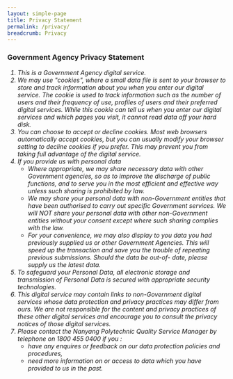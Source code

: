 ```yaml
---
layout: simple-page
title: Privacy Statement
permalink: /privacy/
breadcrumb: Privacy
---
```


### **Government Agency Privacy Statement**
<i>
<ol>
  <li>This is a Government Agency digital service.</li>
  <li>We may use "cookies", where a small data file is sent to your browser to store and track information about you when you enter our digital service. The cookie is used to track information such as the number of users and their frequency of use, profiles of users and their preferred digital services. While this cookie can tell us when you enter our digital services and which pages you visit, it cannot read data off your hard disk.</li>
  <li>You can choose to accept or decline cookies. Most web browsers automatically accept cookies, but you can usually modify your browser setting to decline cookies if you prefer. This may prevent you from taking full advantage of the digital service.</li>
  <li>If you provide us with personal data
    <ul>
  <li>Where appropriate, we may share necessary data with other Government agencies, so as to improve the discharge of public functions, and to serve you in the most     efficient and effective way unless such sharing is prohibited by law.</li>
  <li>We may share your personal data with non-Government entities that have been authorised to carry out specific Government services. We will NOT share your personal data with other non-Government entities without your consent except where such sharing complies with the law.</li>
  <li>For your convenience, we may also display to you data you had previously supplied us or other Government Agencies. This will speed up the transaction and save you the trouble of repeating previous submissions. Should the data be out-of- date, please supply us the latest data.</li>
    </ul>
  </li>
  <li>To safeguard your Personal Data, all electronic storage and transmission of Personal Data is secured with appropriate security technologies.</li>
  <li>This digital service may contain links to non-Government digital services whose data protection and privacy practices may differ from ours. We are not responsible for the content and privacy practices of these other digital services and encourage you to consult the privacy notices of those digital services.</li>
  <li>Please contact the Nanyang Polytechnic Quality Service Manager by telephone on 1800 455 0400 if you :
    <ul>
      <li>have any enquires or feedback on our data protection policies and procedures,</li>
      <li>need more information on or access to data which you have provided to us in the past.</li>
    </ul>
  </li>
  </ol> 
